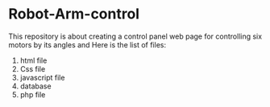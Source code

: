 # Robot-Arm-control

This repository is about creating a control panel web page for controlling six motors by its angles 
and Here is the list of files:

1. html file 
2.  Css file
3. javascript file
4. database
5. php file  
